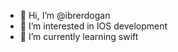- 👋 Hi, I’m @ibrerdogan
- 👀 I’m interested in IOS development
- 🌱 I’m currently learning swift


<!---
ibrerdogan/ibrerdogan is a ✨ special ✨ repository because its `README.md` (this file) appears on your GitHub profile.
You can click the Preview link to take a look at your changes.
--->
